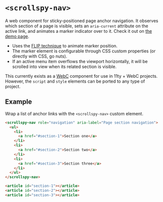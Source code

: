 # `<scrollspy-nav>`

A web component for sticky-positioned page anchor navigation. It observes which section of a page is visible, sets an `aria-current` attribute on the active link, and animates a marker indicator over to it. Check it out on [the demo page](hexagoncircle.github.io/scrollspy-nav/).

- Uses the [FLIP technique](https://css-tricks.com/animating-layouts-with-the-flip-technique/) to animate marker position.
- The marker element is configurable through CSS custom properties (or directly with CSS, go nuts).
- If an active menu item overflows the viewport horizontally, it will be scrolled into view when its related section is visible.

This currently exists as a [WebC](https://www.11ty.dev/docs/languages/webc/) component for use in 11ty + WebC projects. However, the `script` and `style` elements can be ported to any type of project.

## Example

Wrap a list of anchor links with the `<scrollspy-nav>` custom element.

```html
<scrollspy-nav role="navigation" aria-label="Page section navigation">
  <ul>
    <li>
      <a href="#section-1">Section one</a>
    </li>
    <li>
      <a href="#section-2">Section two</a>
    </li>
    <li>
      <a href="#section-3">Section three</a>
    </li>
  </ul>
</scrollspy-nav>

<article id="section-1"></article>
<article id="section-2"></article>
<article id="section-3"></article>
```
